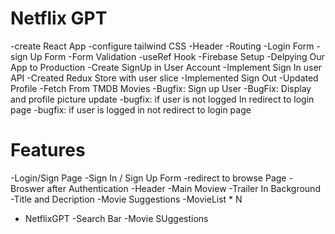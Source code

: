
# Netflix GPT
 -create React App
 -configure tailwind CSS
 -Header
 -Routing
 -Login Form
 -sign Up Form
 -Form Validation
 -useRef Hook 
 -Firebase Setup
 -Delpying Our App to Production
 -Create SignUp in User Account
 -Implement Sign In user API
 -Created Redux Store with user slice 
 -Implemented Sign Out
 -Updated Profile
 -Fetch From TMDB Movies 
 -Bugfix: Sign up User
 -BugFix: Display and profile picture update
 -bugfix: if user is not logged In redirect to login page
 -bugfix: if user is logged in not redirect to login page 
 
 

 
 

 # Features
  -Login/Sign Page
     -Sign In / Sign Up Form
     -redirect to browse Page
  -Broswer after Authentication 
    -Header 
    -Main Moview
       -Trailer In Background 
       -Title and Decription 
       -Movie Suggestions 
          -MovieList * N

 - NetflixGPT
   -Search Bar
   -Movie SUggestions 
           